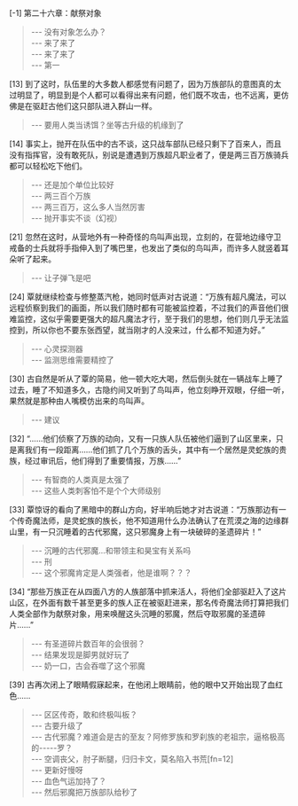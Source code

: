 
[-1] 第二十六章：献祭对象
>--- 没有对象怎么办？<br>
>--- 来了来了<br>
>--- 来了来了<br>
>--- 第一<br>

[13] 到了这时，队伍里的大多数人都感觉有问题了，因为万族部队的意图真的太过明显了，明显到是个人都可以看得出来有问题，他们既不攻击，也不远离，更仿佛是在驱赶古他们这只部队进入群山一样。
>--- 要用人类当诱饵？坐等古升级的机缘到了<br>

[14] 事实上，抛开在队伍中的古不谈，这只战车部队已经只剩下了百来人，而且没有指挥官，没有敢死队，别说是遭遇到万族超凡职业者了，便是两三百万族骑兵都可以轻松吃下他们。
>--- 还是加个单位比较好<br>
>--- 两三百个万族<br>
>--- 两三百万，这么多人当然厉害<br>
>--- 抛开事实不谈（幻视）<br>

[21] 忽然在这时，从营地外有一种奇怪的鸟叫声出现，立刻的，在营地边缘守卫戒备的士兵就将手指伸入到了嘴巴里，也发出了类似的鸟叫声，而许多人就竖着耳朵听了起来。
>--- 让子弹飞是吧<br>

[24] 覃就继续检查与修整蒸汽枪，她同时低声对古说道：“万族有超凡魔法，可以远程侦察到我们的画面，所以我们随时都有可能被监控着，不过我们的声音他们很难监控，这似乎需要更强大的超凡魔法才行，至于我们的思想，他们则几乎无法监控到，所以你也不要东张西望，就当刚才的人没来过，什么都不知道为好。”
>--- 心灵探测器<br>
>--- 监测思维需要精控了<br>

[30] 古自然是听从了覃的简易，他一顿大吃大喝，然后倒头就在一辆战车上睡了过去，睡了不知道多久，古隐约间又听到了鸟叫声，他立刻睁开双眼，仔细一听，果然就是那种由人嘴模仿出来的鸟叫声。
>--- 建议<br>

[32] “……他们侦察了万族的动向，又有一只族人队伍被他们逼到了山区里来，只是离我们有一段距离……他们抓了几个万族的舌头，其中有一个居然是灵蛇族的贵族，经过审讯后，他们得到了重要情报，万族……”
>--- 有智商的人类真是太强了<br>
>--- 这些人类刺客怕不是个个大师级别<br>

[33] 覃惊讶的看向了黑暗中的群山方向，好半响后她才对古说道：“万族那边有一个传奇魔法师，是灵蛇族的族长，他不知道用什么办法确认了在荒漠之海的边缘群山里，有一只沉睡着的古代邪魔，这只邪魔身上有一块破碎的圣遗碎片！”
>--- 沉睡的古代邪魔…和带领主和昊宝有关系吗<br>
>--- 刑<br>
>--- 这个邪魔肯定是人类强者，他是谁啊？？？<br>

[34] “那些万族正在从四面八方的人族部落中抓来活人，将他们全部驱赶入了这片山区，在外面有数千甚至更多的族人正在被驱赶进来，那名传奇魔法师打算把我们人类全部作为献祭对象，用来唤醒这头沉睡的邪魔，然后夺取邪魔的圣遗碎片……”
>--- 有圣道碎片数百年的会很弱？<br>
>--- 结果发现是脚男就好玩了<br>
>--- 奶一口，古会吞噬了这个邪魔<br>

[39] 古再次闭上了眼睛假寐起来，在他闭上眼睛前，他的眼中又开始出现了血红色……
>--- 区区传奇，敢和终极叫板？<br>
>--- 古要升级了<br>
>--- 古代邪魔？难道会是古的至友？阿修罗族和罗刹族的老祖宗，逼格极高的-----罗？<br>
>--- 空调丧父，肘子断腿，归归卡文，莫名陷入书荒[fn=12]<br>
>--- 更新好慢呀<br>
>--- 血色气运加持了？<br>
>--- 然后邪魔把万族部队给秒了<br>
